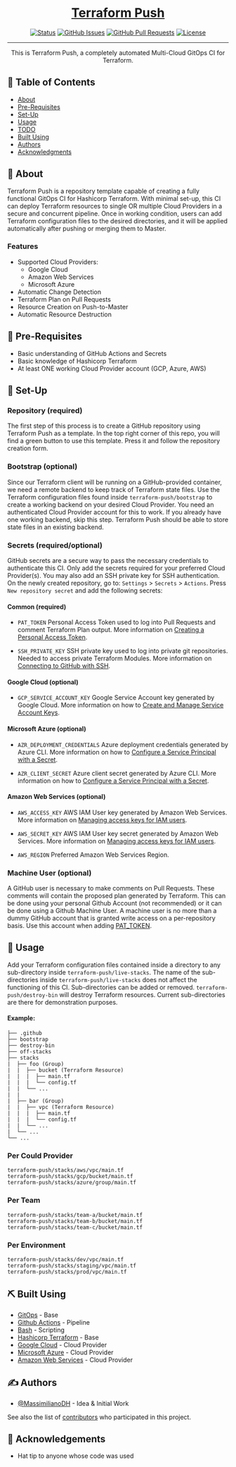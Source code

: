 <p align="center">
  <a href="" rel="noopener">
</p>

<h1 align="center">Terraform Push</h1>

<div align="center">

  [![Status](https://img.shields.io/badge/status-active-success.svg)]() 
  [![GitHub Issues](https://img.shields.io/github/issues/MassimilianoDH/terraform-push.svg)](https://github.com/MassimilianoDH/terraform-push/issues)
  [![GitHub Pull Requests](https://img.shields.io/github/issues-pr/MassimilianoDH/terraform-push.svg)](https://github.com/MassimilianoDH/terraform-push/issues)
  [![License](https://img.shields.io/badge/license-MIT-blue.svg)](../master/.github/)

</div>

---

<p align="center"> This is Terraform Push, a completely automated Multi-Cloud GitOps CI for Terraform.
    <br> 
</p>

## 📝 Table of Contents
- [About](#about)
- [Pre-Requisites](#prerequisites)
- [Set-Up](#setup)
- [Usage](#usage)
- [TODO](../master/.github/TODO.md)
- [Built Using](#built_using)
- [Authors](#authors)
- [Acknowledgments](#acknowledgement)

## 🧐 About <a name = "about"></a>
Terraform Push is a repository template capable of creating a fully functional GitOps CI for Hashicorp Terraform. With minimal set-up, this CI can deploy Terraform resources to single OR multiple Cloud Providers in a secure and concurrent pipeline. Once in working condition, users can add Terraform configuration files to the desired directories, and it will be applied automatically after pushing or merging them to Master.

### Features <a name = "features"></a>

- Supported Cloud Providers:
  - Google Cloud
  - Amazon Web Services
  - Microsoft Azure
- Automatic Change Detection
- Terraform Plan on Pull Requests
- Resource Creation on Push-to-Master
- Automatic Resource Destruction

## 🏁 Pre-Requisites <a name = "prerequisites"></a>

- Basic understanding of GitHub Actions and Secrets
- Basic knowledge of Hashicorp Terraform
- At least ONE working Cloud Provider account (GCP, Azure, AWS)

## 🚀 Set-Up <a name = "setup"></a>
### Repository (required) <a name = "repository"></a>
The first step of this process is to create a GitHub repository using Terraform Push as a template. In the top right corner of this repo, you will find a green button to use this template. Press it and follow the repository creation form.

### Bootstrap (optional) <a name = "bootstrap"></a>
Since our Terraform client will be running on a GitHub-provided container, we need a remote backend to keep track of Terraform state files. Use the Terraform configuration files found inside `terraform-push/bootstrap` to create a working backend on your desired Cloud Provider. You need an authenticated Cloud Provider account for this to work. If you already have one working backend, skip this step. Terraform Push should be able to store state files in an existing backend.

### Secrets (required/optional) <a name = "secrets"></a>
GitHub secrets are a secure way to pass the necessary credentials to authenticate this CI. Only add the secrets required for your preferred Cloud Provider(s). You may also add an SSH private key for SSH authentication. On the newly created repository, go to: `Settings` > `Secrets` > `Actions`. Press `New repository secret` and add the following secrets:

#### Common (required)
- `PAT_TOKEN` Personal Access Token used to log into Pull Requests and comment Terraform Plan output. More information on [Creating a Personal Access Token](https://docs.github.com/en/authentication/keeping-your-account-and-data-secure/creating-a-personal-access-token).

- `SSH_PRIVATE_KEY` SSH private key used to log into private git repositories. Needed to access private Terraform Modules. More information on [Connecting to GitHub with SSH](https://docs.github.com/en/authentication/connecting-to-github-with-ssh).

#### Google Cloud (optional)
- `GCP_SERVICE_ACCOUNT_KEY` Google Service Account key generated by Google Cloud. More information on how to [Create and Manage Service Account Keys](https://cloud.google.com/iam/docs/creating-managing-service-account-keys).

#### Microsoft Azure (optional)
- `AZR_DEPLOYMENT_CREDENTIALS` Azure deployment credentials generated by Azure CLI. More information on how to [Configure a Service Principal with a Secret](https://github.com/Azure/login#configure-a-service-principal-with-a-secret).

- `AZR_CLIENT_SECRET` Azure client secret generated by Azure CLI. More information on how to [Configure a Service Principal with a Secret](https://github.com/Azure/login#configure-a-service-principal-with-a-secret).

#### Amazon Web Services (optional)
- `AWS_ACCESS_KEY` AWS IAM User key generated by Amazon Web Services. More information on [Managing access keys for IAM users](https://docs.aws.amazon.com/IAM/latest/UserGuide/id_credentials_access-keys.html).

- `AWS_SECRET_KEY` AWS IAM User key secret generated by Amazon Web Services. More information on [Managing access keys for IAM users](https://docs.aws.amazon.com/IAM/latest/UserGuide/id_credentials_access-keys.html).

- `AWS_REGION` Preferred Amazon Web Services Region.

### Machine User (optional) <a name = "machineuser"></a>
A GitHub user is necessary to make comments on Pull Requests. These comments will contain the proposed plan generated by Terraform. This can be done using your personal Github Account (not recommended) or it can be done using a Github Machine User. A machine user is no more than a dummy GitHub account that is granted write access on a per-repository basis. Use this account when adding [PAT_TOKEN](###secrets).

## 🎈 Usage <a name="usage"></a>
Add your Terraform configuration files contained inside a directory to any sub-directory inside `terraform-push/live-stacks`. The name of the sub-directories inside `terraform-push/live-stacks` does not affect the functioning of this CI. Sub-directories can be added or removed. `terraform-push/destroy-bin` will destroy Terraform resources. Current sub-directories are there for demonstration purposes.

#### Example:

```
├── .github
├── bootstrap
├── destroy-bin
├── off-stacks
├── stacks
|  ├── foo (Group)
|  |  ├── bucket (Terraform Resource)
|  |  |  ├── main.tf
|  |  |  └── config.tf
|  |  └── ...
|  |
|  ├── bar (Group)
|  |  ├── vpc (Terraform Resource)
|  |  |  ├── main.tf
|  |  |  └── config.tf
|  |  └── ...
|  └── ...
└── ...
```

### Per Could Provider 

```
terraform-push/stacks/aws/vpc/main.tf
terraform-push/stacks/gcp/bucket/main.tf
terraform-push/stacks/azure/group/main.tf
```

### Per Team

```
terraform-push/stacks/team-a/bucket/main.tf
terraform-push/stacks/team-b/bucket/main.tf
terraform-push/stacks/team-c/bucket/main.tf
```

### Per Environment 

```
terraform-push/stacks/dev/vpc/main.tf
terraform-push/stacks/staging/vpc/main.tf
terraform-push/stacks/prod/vpc/main.tf
```

## ⛏️ Built Using <a name = "built_using"></a>
- [GitOps](https://about.gitlab.com/topics/gitops/) - Base
- [Github Actions](https://github.com/features/actions/) - Pipeline
- [Bash](https://www.gnu.org/software/bash/) - Scripting
- [Hashicorp Terraform](https://www.terraform.io/) - Base
- [Google Cloud](https://cloud.google.com/) - Cloud Provider
- [Microsoft Azure](https://azure.microsoft.com/en-us/) - Cloud Provider
- [Amazon Web Services](https://aws.amazon.com/) - Cloud Provider

## ✍️ Authors <a name = "authors"></a>
- [@MassimilianoDH](https://github.com/MassimilianoDH) - Idea & Initial Work

See also the list of [contributors](https://github.com/MassimilianoDH/terraform-push/contributors) who participated in this project.

## 🎉 Acknowledgements <a name = "acknowledgement"></a>
- Hat tip to anyone whose code was used